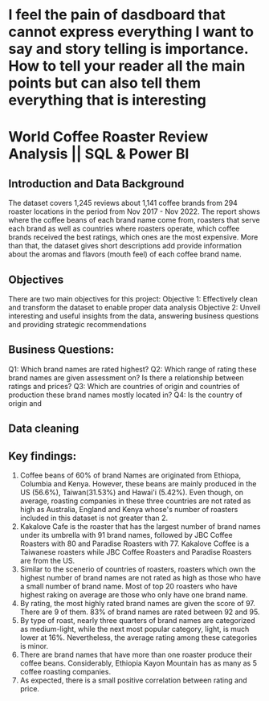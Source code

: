
# I feel the pain of dasdboard that cannot express everything I want to say and story telling is importance. How to tell your reader all the main points but can also tell them everything that is interesting
# World Coffee Roaster Review Analysis || SQL & Power BI

## Introduction and Data Background
The dataset covers 1,245 reviews about 1,141 coffee brands from 294 roaster locations in the period from Nov 2017 - Nov 2022.
The report shows where the coffee beans of each brand name come from, roasters that serve each brand as well as countries where roasters operate, which coffee brands received the best ratings, which ones are the most expensive.
More than that, the dataset gives short descriptions add provide information about the aromas and flavors (mouth feel) of each coffee brand name. 
## Objectives 
There are two main objectives for this project:
Objective 1: Effectively clean and transform the dataset to enable proper data analysis
Objective 2: Unveil interesting and useful insights from the data, answering business questions and providing strategic recommendations
## Business Questions:
Q1: Which brand names are rated highest?
Q2: Which range of rating these brand names are given assessment on? Is there a relationship between ratings and prices? 
Q3: Which are countries of origin and countries of production these brand names mostly located in?
Q4: Is the country of origin and 
## Data cleaning 
## Key findings:
1. Coffee beans of 60% of brand Names are originated from Ethiopa, Columbia and Kenya. However, these beans are mainly produced in the US (56.6%), Taiwan(31.53%) and Hawai'i (5.42%). Even though, on average, roasting companies in these three countries are not rated as high as Australia, England and Kenya whose's number of roasters included in this dataset is not greater than 2.
2. Kakalove Cafe is the roaster that has the largest number of brand names under its umbrella with 91 brand names, followed by JBC Coffee Roasters with 80 and Paradise Roasters with 77. Kakalove Coffee is a Taiwanese roasters while JBC Coffee Roasters and Paradise Roasters are from the US.
3. Similar to the scenerio of countries of roasters, roasters which own the highest number of brand names are not rated as high as those who have a small number of brand name. Most of top 20 roasters who have highest raking on average are those who only have one brand name.
4. By rating, the most highly rated brand names are given the score of 97. There are 9 of them. 83% of brand names are rated between 92 and 95.
5. By type of roast, nearly three quarters of brand names are categorized as medium-light, while the next most popular category, light, is much lower at 16%. Nevertheless, the average rating among these categories is minor.
6. There are brand names that have more than one roaster produce their coffee beans. Considerably, Ethiopia Kayon Mountain has as many as 5 coffee roasting companies.
7. As expected, there is a small positive correlation between rating and price. 
